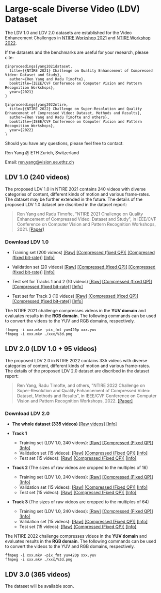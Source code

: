 # Large-scale Diverse Video (LDV) Dataset

The LDV 1.0 and LDV 2.0 datasets are established for the Video Enhancement Challenges in [NTIRE Workshop 2021](https://data.vision.ee.ethz.ch/cvl/ntire21/) and [NTIRE Workshop 2022](https://data.vision.ee.ethz.ch/cvl/ntire22/).

If the datasets and the benchmarks are useful for your research, please cite:
```
@inproceedings{yang2021dataset,
  title={{NTIRE 2021} Challenge on Quality Enhancement of Compressed Video: Dataset and Study},
  author={Ren Yang and Radu Timofte}, 
  booktitle={IEEE/CVF Conference on Computer Vision and Pattern Recognition Workshops}, 
  year={2021}
}

@inproceedings{yang2022ntire,
  title={{NTIRE 2022} Challenge on Super-Resolution and Quality Enhancement of Compressed Video: Dataset, Methods and Results},
  author={Ren Yang and Radu Timofte and others}, 
  booktitle={IEEE/CVF Conference on Computer Vision and Pattern Recognition Workshops}, 
  year={2022}
}
```

Should you have any questions, please feel free to contact:

Ren Yang @ ETH Zurich, Switzerland   

Email: ren.yang@vision.ee.ethz.ch


## LDV 1.0 (240 videos)

The proposed LDV 1.0 in NTIRE 2021 contains 240 videos with diverse categories of content, different kinds of motion and various frame-rates. The dataset may be further extended in the future. The details of the proposed LDV 1.0 dataset are discribed in the dataset report:

> Ren Yang and Radu Timofte, "NTIRE 2021 Challenge on Quality Enhancement of Compressed Video: Dataset and Study", in IEEE/CVF Conference on Computer Vision and Pattern Recognition Workshops, 2021. [[Paper]](https://arxiv.org/abs/2104.10782)

### Download LDV 1.0

- Training set (200 videos) 
[[Raw]](https://data.vision.ee.ethz.ch/reyang/training_raw.zip) 
[[Compressed (fixed QP)]](https://data.vision.ee.ethz.ch/reyang/training_fixed-QP.zip)
[[Compressed (fixed bit-rate)]](https://data.vision.ee.ethz.ch/reyang/training_fixed-rate.zip)
[[Info]](https://data.vision.ee.ethz.ch/reyang/data_train.xlsx)

- Validation set (20 videos)
[[Raw]](https://data.vision.ee.ethz.ch/reyang/validation_raw.zip)
[[Compressed (fixed QP)]](https://data.vision.ee.ethz.ch/reyang/validation_fixed-QP.zip)
[[Compressed (fixed bit-rate)]](https://data.vision.ee.ethz.ch/reyang/validation_fixed-rate.zip)
[[Info]](https://data.vision.ee.ethz.ch/reyang/data_validation.xlsx)

- Test set for Tracks 1 and 2 (10 videos)
[[Raw]](https://data.vision.ee.ethz.ch/reyang/test_raw_1.zip)
[[Compressed (fixed QP)]](https://data.vision.ee.ethz.ch/reyang/test_fixed-QP_release.zip)
[[Compressed (fixed bit-rate)]](https://data.vision.ee.ethz.ch/reyang/test_fixed-rate_1.zip)
[[Info]](https://data.vision.ee.ethz.ch/reyang/data_test_1.xlsx)

- Test set for Track 3 (10 videos)
[[Raw]](https://data.vision.ee.ethz.ch/reyang/test_raw_2.zip)
[[Compressed (fixed QP)]](https://data.vision.ee.ethz.ch/reyang/test_fixed-QP_2.zip)
[[Compressed (fixed bit-rate)]](https://data.vision.ee.ethz.ch/reyang/test_fixed-rate_release.zip)
[[Info]](https://data.vision.ee.ethz.ch/reyang/data_test_2.xlsx) 

The NTIRE 2021 challenge compresses videos in the **YUV domain** and evaluates results in the **RGB domain**. The following commands can be used to convert the videos to the YUV and RGB domains, respectively. 

```
ffmpeg -i xxx.mkv -pix_fmt yuv420p xxx.yuv
ffmpeg -i xxx.mkv ./xxx/%3d.png
```

## LDV 2.0 (LDV 1.0 + 95 videos)

The proposed LDV 2.0 in NTIRE 2022 contains 335 videos with diverse categories of content, different kinds of motion and various frame-rates. The details of the proposed LDV 2.0 dataset are discribed in the dataset report:

> Ren Yang, Radu Timofte, and others, "NTIRE 2022 Challenge on Super-Resolution and Quality Enhancement of Compressed Video: Dataset, Methods and Results", in IEEE/CVF Conference on Computer Vision and Pattern Recognition Workshops, 2022. [[Paper]]()
> 

### Download LDV 2.0

- **The whole dataset (335 videos)** [[Raw videos]](https://data.vision.ee.ethz.ch/reyang/NTIRE2022/LDV2.zip) [[Info]](https://data.vision.ee.ethz.ch/reyang/NTIRE2022/data_LDV2.xlsx) 

- **Track 1**
  - Training set (LDV 1.0, 240 videos): 
[[Raw]](https://data.vision.ee.ethz.ch/reyang/NTIRE2022/train/train_gt.zip)
[[Compressed (Fixed QP)]](https://data.vision.ee.ethz.ch/reyang/NTIRE2022/train/train_QP37.zip)
[[Info]](https://data.vision.ee.ethz.ch/reyang/NTIRE2022/train/data_train_1.xlsx)
  - Validation set (15 videos): 
[[Raw]](https://data.vision.ee.ethz.ch/reyang/NTIRE2022/validation/track1_val_gt.zip)
[[Compressed (Fixed QP)]](https://data.vision.ee.ethz.ch/reyang/NTIRE2022/validation/validation_track1.zip)
[[Info]](https://data.vision.ee.ethz.ch/reyang/NTIRE2022/validation/data_val_1.xlsx)
  - Test set (15 videos): 
[[Raw]](https://data.vision.ee.ethz.ch/reyang/NTIRE2022/test/track1_test_gt.zip)
[[Compressed (Fixed QP)]](https://data.vision.ee.ethz.ch/reyang/NTIRE2022/test/test_track1.zip)
[[Info]](https://data.vision.ee.ethz.ch/reyang/NTIRE2022/test/data_test_1.xlsx)

- **Track 2** (The sizes of raw videos are cropped to the multiples of 16)
  - Training set (LDV 1.0, 240 videos): 
[[Raw]](https://data.vision.ee.ethz.ch/reyang/NTIRE2022/train/train_down2_gt.zip)
[[Compressed (Fixed QP)]](https://data.vision.ee.ethz.ch/reyang/NTIRE2022/train/train_down2_QP37.zip)
[[Info]](https://data.vision.ee.ethz.ch/reyang/NTIRE2022/train/data_train_2.xlsx)
  - Validation set (15 videos): 
[[Raw]](https://data.vision.ee.ethz.ch/reyang/NTIRE2022/validation/track2_val_gt.zip)
[[Compressed (Fixed QP)]](https://data.vision.ee.ethz.ch/reyang/NTIRE2022/validation/validation_track2.zip)
[[Info]](https://data.vision.ee.ethz.ch/reyang/NTIRE2022/validation/data_val_2.xlsx)
  - Test set (15 videos): 
[[Raw]](https://data.vision.ee.ethz.ch/reyang/NTIRE2022/test/track2_test_gt.zip)
[[Compressed (Fixed QP)]](https://data.vision.ee.ethz.ch/reyang/NTIRE2022/test/test_track2.zip)
[[Info]](https://data.vision.ee.ethz.ch/reyang/NTIRE2022/test/data_test_2.xlsx)

- **Track 3** (The sizes of raw videos are cropped to the multiples of 64)
  - Training set (LDV 1.0, 240 videos): 
[[Raw]](https://data.vision.ee.ethz.ch/reyang/NTIRE2022/train/train_down4_gt.zip)
[[Compressed (Fixed QP)]](https://data.vision.ee.ethz.ch/reyang/NTIRE2022/train/train_down4_QP37.zip)
[[Info]](https://data.vision.ee.ethz.ch/reyang/NTIRE2022/train/data_train_3.xlsx)
  - Validation set (15 videos): 
[[Raw]](https://data.vision.ee.ethz.ch/reyang/NTIRE2022/validation/track3_val_gt.zip)
[[Compressed (Fixed QP)]](https://data.vision.ee.ethz.ch/reyang/NTIRE2022/validation/validation_track3.zip)
[[Info]](https://data.vision.ee.ethz.ch/reyang/NTIRE2022/validation/data_val_3.xlsx)
  - Test set (15 videos): 
[[Raw]](https://data.vision.ee.ethz.ch/reyang/NTIRE2022/test/track3_test_gt.zip)
[[Compressed (Fixed QP)]](https://data.vision.ee.ethz.ch/reyang/NTIRE2022/test/test_track3.zip)
[[Info]](https://data.vision.ee.ethz.ch/reyang/NTIRE2022/test/data_test_3.xlsx)

The NTIRE 2022 challenge compresses videos in the **YUV domain** and evaluates results in the **RGB domain**. The following commands can be used to convert the videos to the YUV and RGB domains, respectively. 

```
ffmpeg -i xxx.mkv -pix_fmt yuv420p xxx.yuv
ffmpeg -i xxx.mkv ./xxx/%3d.png
```

## LDV 3.0 (365 videos)

The dataset will be available soon.
